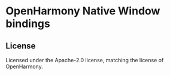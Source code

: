 # OpenHarmony Native Window bindings



## License

Licensed under the Apache-2.0 license, matching the license of OpenHarmony.
